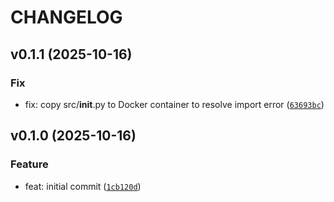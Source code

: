 # CHANGELOG



## v0.1.1 (2025-10-16)

### Fix

* fix: copy src/__init__.py to Docker container to resolve import error ([`63693bc`](https://github.com/mbari-org/rf-detrtrain/commit/63693bcb7f3b182944bb3fe8853a7e62dfd934c7))


## v0.1.0 (2025-10-16)

### Feature

* feat: initial commit ([`1cb120d`](https://github.com/mbari-org/rf-detrtrain/commit/1cb120d3e3b7f8c842f76f1310ddc7cece391cc6))
